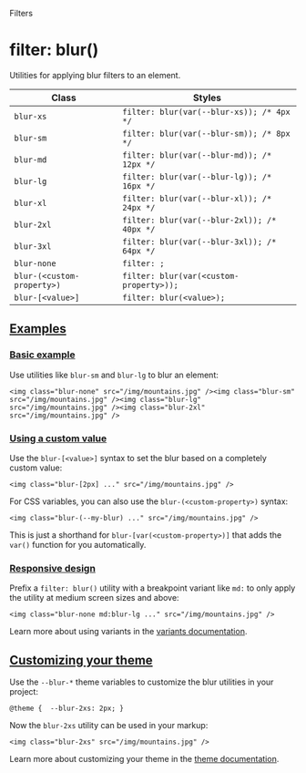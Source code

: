 Filters

# filter: blur()

Utilities for applying blur filters to an element.

| Class                      | Styles                                      |
| -------------------------- | ------------------------------------------- |
| `blur-xs`                  | `filter: blur(var(--blur-xs)); /* 4px */`   |
| `blur-sm`                  | `filter: blur(var(--blur-sm)); /* 8px */`   |
| `blur-md`                  | `filter: blur(var(--blur-md)); /* 12px */`  |
| `blur-lg`                  | `filter: blur(var(--blur-lg)); /* 16px */`  |
| `blur-xl`                  | `filter: blur(var(--blur-xl)); /* 24px */`  |
| `blur-2xl`                 | `filter: blur(var(--blur-2xl)); /* 40px */` |
| `blur-3xl`                 | `filter: blur(var(--blur-3xl)); /* 64px */` |
| `blur-none`                | `filter: ;`                                 |
| `blur-(<custom-property>)` | `filter: blur(var(<custom-property>));`     |
| `blur-[<value>]`           | `filter: blur(<value>);`                    |

## [Examples](#examples)

### [Basic example](#basic-example)

Use utilities like `blur-sm` and `blur-lg` to blur an element:

```
<img class="blur-none" src="/img/mountains.jpg" /><img class="blur-sm" src="/img/mountains.jpg" /><img class="blur-lg" src="/img/mountains.jpg" /><img class="blur-2xl" src="/img/mountains.jpg" />
```

### [Using a custom value](#using-a-custom-value)

Use the `blur-[<value>]` syntax to set the blur based on a completely custom value:

```
<img class="blur-[2px] ..." src="/img/mountains.jpg" />
```

For CSS variables, you can also use the `blur-(<custom-property>)` syntax:

```
<img class="blur-(--my-blur) ..." src="/img/mountains.jpg" />
```

This is just a shorthand for `blur-[var(<custom-property>)]` that adds the `var()` function for you automatically.

### [Responsive design](#responsive-design)

Prefix a `filter: blur()` utility with a breakpoint variant like `md:` to only apply the utility at medium screen sizes and above:

```
<img class="blur-none md:blur-lg ..." src="/img/mountains.jpg" />
```

Learn more about using variants in the [variants documentation](/docs/hover-focus-and-other-states).

## [Customizing your theme](#customizing-your-theme)

Use the `--blur-*` theme variables to customize the blur utilities in your project:

```
@theme {  --blur-2xs: 2px; }
```

Now the `blur-2xs` utility can be used in your markup:

```
<img class="blur-2xs" src="/img/mountains.jpg" />
```

Learn more about customizing your theme in the [theme documentation](/docs/theme#customizing-your-theme).
